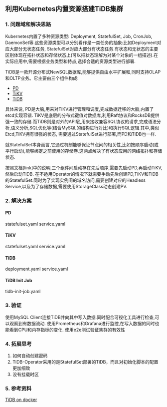 ## 利用Kubernetes内置资源搭建TiDB集群

### 1. 问题域和解决思路

Kubernetes内置了多种资源类型: Deployment, StatefulSet, Job, CronJob, DaemonSet等.这些资源类型可以分别看作是一类任务的抽象:比如Deployment对应大部分无状态任务, StatefulSet对应大部分有状态任务.有状态和无状态的主要区别体现在拓扑状态和存储状态上(可以把状态理解为对某个对象的一组描述).在实际应用中,需要根据业务类型和特点,选择合适的资源类型进行部署. 

TiDB是一款开源分布式NewSQL数据库,能够提供自由水平扩展和,同时支持OLAP和OLTP业务。它主要由三个组件构成:
* [PD]()
* [TiKV]()
* [TiDB]()

具体来说, PD是大脑,用来对TiKV进行管理和调度,完成数据迁移的大脑,内置了etcd实现容错. TiKV是底层的分布式键值对数据库,利用Raft协议和RocksDB提供强一致的存储.而TiDB则是对外的API层,用来接收兼容SQL协议的请求,完成语法分析,语义分析,SQL优化等(结合MySQL的结构进行对比)和执行SQL逻辑.其中,类似Etcd,TiKV拥有很强的状态, 需要通过StatefulSet进行部署,而PD和TiDB也一样.

就StatefulSet本身而言,它通过机制能够保证节点间的相关性,比如按顺序启动(或平行启动),能够绑定之前使用的存储卷.这两点解决了有状态应用的网络拓扑和存储状态.

按照文档[link]中的说明,三个组件间启动存在先后顺序,需要先启动PD,再启动TiKV,然后启动TiDB. 在不适用Operator的情况下就需要手动先后创建PD,TiKV和TiDB的StatefulSet.同时为了实现实例间的域名访问,需要创建对应的Headless Service,以及为了存储数据,需要使用StorageClass动态创建PV.

### 2. 解决方案
#### PD
statefulset.yaml
service.yaml

#### TiKV
statefulset.yaml
service.yaml

#### TiDB
deployment.yaml
service.yaml

#### TiDB Init Job
tidb-init-job.yaml

### 3. 验证
使用MySQL Client连接TiDB并向其中写入数据.同时配合可视化工具进行检查,可以观察到有数据流动.
使用Prometheus和Grafana进行监控,在写入数据的同时也能看到CPU和内存指标的变化.
使用e2e测试验证集群的有效性

### 4. 拓展思考
1. 如何自动创建密码
2. TiDB-Operator采用的是StatefulSet部署的TiDB，而且对初始化脚本的配置更加细致
3. 没有挂载时区

### 5. 参考资料
[TiDB on docker](https://pingcap.com/docs-cn/op-guide/docker-deployment/)
